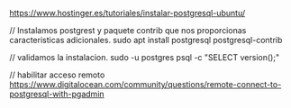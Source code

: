 https://www.hostinger.es/tutoriales/instalar-postgresql-ubuntu/



// Instalamos postgrest y paquete contrib que nos proporcionas caracteristicas adicionales.
sudo apt install postgresql postgresql-contrib

// validamos la instalacion.
sudo -u postgres psql -c "SELECT version();"


// habilitar acceso remoto
https://www.digitalocean.com/community/questions/remote-connect-to-postgresql-with-pgadmin